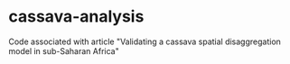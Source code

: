 # cassava-analysis
Code associated with article "Validating a cassava spatial disaggregation model in sub-Saharan Africa"
